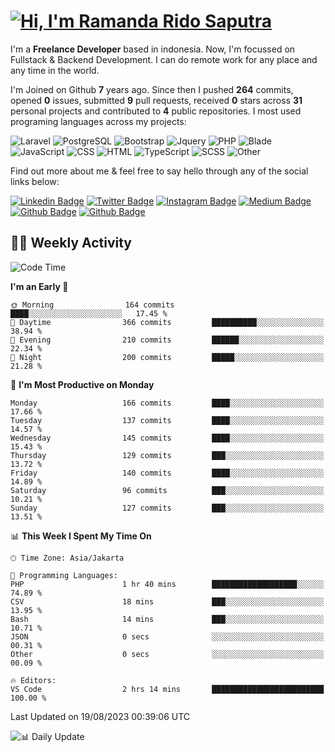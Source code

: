 # [![Hi, I'm Ramanda Rido Saputra](https://readme-typing-svg.herokuapp.com?size=24&vCenter=true&lines=%F0%9F%91%8B+Hi%2C+I'm+Ramanda+Rido+Saputra+;%F0%9F%92%BB+Fullstack+Web+Developer+)](https://git.io/typing-svg)

I'm a **Freelance Developer** based in indonesia. Now, I'm focussed on Fullstack & Backend Development. I can do remote work for any place and any time in the world.

I'm Joined on Github **7** years ago. Since then I pushed **264** commits, opened **0** issues, submitted **9** pull requests, received **0** stars across **31** personal projects and contributed to **4** public repositories.
I most used programing languages across my projects:

![Laravel](https://img.shields.io/badge/Laravel-FF2D20?flat&logo=laravel&logoColor=white)
![PostgreSQL](https://img.shields.io/badge/PostgreSQL-316192?flat&logo=postgresql&logoColor=white)
![Bootstrap](https://img.shields.io/badge/Bootstrap-563D7C?flat&logo=bootstrap&logoColor=white)
![Jquery](https://img.shields.io/badge/jQuery-0769AD?flat&logo=jquery&logoColor=white)
![PHP](https://img.shields.io/badge/-PHP-%234F5D95?style=flat&logo=PHP&logoColor=white)
![Blade](https://img.shields.io/badge/-Blade-%23f7523f?style=flat&logo=Blade&logoColor=white)
![JavaScript](https://img.shields.io/badge/-JavaScript-%23f1e05a?style=flat&logo=JavaScript&logoColor=white)
![CSS](https://img.shields.io/badge/-CSS-%23563d7c?style=flat&logo=CSS&logoColor=white)
![HTML](https://img.shields.io/badge/-HTML-%23e34c26?style=flat&logo=HTML&logoColor=white)
![TypeScript](https://img.shields.io/badge/-TypeScript-%233178c6?style=flat&logo=TypeScript&logoColor=white)
![SCSS](https://img.shields.io/badge/-SCSS-%23c6538c?style=flat&logo=SCSS&logoColor=white)
![Other](https://img.shields.io/badge/-Other-%23ededed?style=flat&logo=Other&logoColor=white)

Find out more about me & feel free to say hello through any of the social links below:

[![Linkedin Badge](https://img.shields.io/badge/-ramandaaridogh-blue?style=flat&logo=Linkedin&logoColor=white&link=https://www.linkedin.com/in/ramanda-rido-saputra/)](https://www.linkedin.com/in/ramanda-rido-saputra/)
[![Twitter Badge](https://img.shields.io/badge/-ramandaaridogh-%231DA1F2.svg?style=flat&logo=twitter&logoColor=white&link=https://www.twitter.com/ramandaaridogh)](https://www.twitter.com/ramandaaridogh/)
[![Instagram Badge](https://img.shields.io/badge/-ramandaaridogh-purple?style=flat&logo=instagram&logoColor=white&link=https://instagram.com/ramandaaridogh_/)](https://instagram.com/ramandaaridogh_)
[![Medium Badge](https://img.shields.io/badge/-@ramandaaridogh-%2312100E.svg?style=flat&logo=Medium&logoColor=white&link=https://medium.com/@ramandaaridogh/)](https://medium.com/@ramandaaridogh)
[![Github Badge](https://img.shields.io/badge/-@ramandaaridogh-100000.svg?style=flat&logo=github&logoColor=white&link=https://github.com/ramandaaridogh)](https://github.com/ramandaaridogh)
[![Github Badge](https://img.shields.io/badge/-@mxcode-100000.svg?style=flat&logo=github&logoColor=white&link=https://github.com/ramanda-mxcode)](https://github.com/ramanda-mxcode)

## 👨‍💻 Weekly Activity
<!--START_SECTION:waka-->
![Code Time](http://img.shields.io/badge/Code%20Time-30%20hrs%2042%20mins-blue)

**I'm an Early 🐤** 

```text
🌞 Morning                164 commits         ████░░░░░░░░░░░░░░░░░░░░░   17.45 % 
🌆 Daytime                366 commits         ██████████░░░░░░░░░░░░░░░   38.94 % 
🌃 Evening                210 commits         ██████░░░░░░░░░░░░░░░░░░░   22.34 % 
🌙 Night                  200 commits         █████░░░░░░░░░░░░░░░░░░░░   21.28 % 
```
📅 **I'm Most Productive on Monday** 

```text
Monday                   166 commits         ████░░░░░░░░░░░░░░░░░░░░░   17.66 % 
Tuesday                  137 commits         ████░░░░░░░░░░░░░░░░░░░░░   14.57 % 
Wednesday                145 commits         ████░░░░░░░░░░░░░░░░░░░░░   15.43 % 
Thursday                 129 commits         ███░░░░░░░░░░░░░░░░░░░░░░   13.72 % 
Friday                   140 commits         ████░░░░░░░░░░░░░░░░░░░░░   14.89 % 
Saturday                 96 commits          ███░░░░░░░░░░░░░░░░░░░░░░   10.21 % 
Sunday                   127 commits         ███░░░░░░░░░░░░░░░░░░░░░░   13.51 % 
```


📊 **This Week I Spent My Time On** 

```text
🕑︎ Time Zone: Asia/Jakarta

💬 Programming Languages: 
PHP                      1 hr 40 mins        ███████████████████░░░░░░   74.89 % 
CSV                      18 mins             ███░░░░░░░░░░░░░░░░░░░░░░   13.95 % 
Bash                     14 mins             ███░░░░░░░░░░░░░░░░░░░░░░   10.71 % 
JSON                     0 secs              ░░░░░░░░░░░░░░░░░░░░░░░░░   00.31 % 
Other                    0 secs              ░░░░░░░░░░░░░░░░░░░░░░░░░   00.09 % 

🔥 Editors: 
VS Code                  2 hrs 14 mins       █████████████████████████   100.00 % 
```


 Last Updated on 19/08/2023 00:39:06 UTC
<!--END_SECTION:waka-->

![📊 Daily Update](https://github.com/ramandaaridogh/ramandaaridogh/actions/workflows/update-activity.yml/badge.svg)
